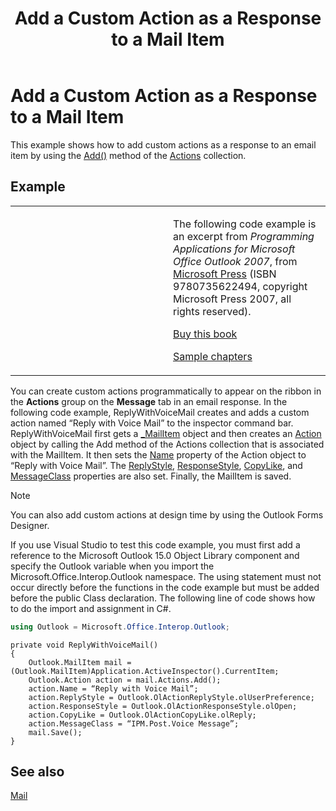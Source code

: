 ﻿---
title: 'Add a Custom Action as a Response to a Mail Item'
TOCTitle: 'Add a Custom Action as a Response to a Mail Item'
ms:assetid: 99e8ba6b-9c47-4b10-968b-436b08d199ec
ms:mtpsurl: https://msdn.microsoft.com/en-us/library/Ff424474(v=office.15)
ms:contentKeyID: 55119870
ms.date: 07/24/2014
mtps_version: v=office.15
dev_langs:
- csharp
---

# Add a Custom Action as a Response to a Mail Item

This example shows how to add custom actions as a response to an email item by using the [Add()](https://msdn.microsoft.com/en-us/library/bb612077\(v=office.15\)) method of the [Actions](https://msdn.microsoft.com/en-us/library/bb611963\(v=office.15\)) collection.

## Example

<table>
<colgroup>
<col style="width: 50%" />
<col style="width: 50%" />
</colgroup>
<tbody>
<tr class="odd">
<td><p></p></td>
<td><p>The following code example is an excerpt from <em>Programming Applications for Microsoft Office Outlook 2007</em>, from <a href="http://www.microsoft.com/learning/books/default.mspx">Microsoft Press</a> (ISBN 9780735622494, copyright Microsoft Press 2007, all rights reserved).</p>
<p><a href="http://www.amazon.com/gp/product/0735622493?ie=utf8%26tag=msmsdn-20%26linkcode=as2%26camp=1789%26creative=9325%26creativeasin=0735622493">Buy this book</a></p>
<p><a href="https://msdn.microsoft.com/en-us/library/cc513844(v=office.15)">Sample chapters</a></p></td>
</tr>
</tbody>
</table>


You can create custom actions programmatically to appear on the ribbon in the **Actions** group on the **Message** tab in an email response. In the following code example, ReplyWithVoiceMail creates and adds a custom action named “Reply with Voice Mail” to the inspector command bar. ReplyWithVoiceMail first gets a [\_MailItem](https://msdn.microsoft.com/en-us/library/bb610623\(v=office.15\)) object and then creates an [Action](https://msdn.microsoft.com/en-us/library/bb646971\(v=office.15\)) object by calling the Add method of the Actions collection that is associated with the MailItem. It then sets the [Name](https://msdn.microsoft.com/en-us/library/bb624053\(v=office.15\)) property of the Action object to “Reply with Voice Mail”. The [ReplyStyle](https://msdn.microsoft.com/en-us/library/bb624278\(v=office.15\)), [ResponseStyle](https://msdn.microsoft.com/en-us/library/bb622491\(v=office.15\)), [CopyLike](https://msdn.microsoft.com/en-us/library/bb624213\(v=office.15\)), and [MessageClass](https://msdn.microsoft.com/en-us/library/bb624391\(v=office.15\)) properties are also set. Finally, the MailItem is saved.


> [!NOTE]
> <P>You can also add custom actions at design time by using the Outlook Forms Designer.</P>



If you use Visual Studio to test this code example, you must first add a reference to the Microsoft Outlook 15.0 Object Library component and specify the Outlook variable when you import the Microsoft.Office.Interop.Outlook namespace. The using statement must not occur directly before the functions in the code example but must be added before the public Class declaration. The following line of code shows how to do the import and assignment in C\#.

```csharp
using Outlook = Microsoft.Office.Interop.Outlook;
```

    private void ReplyWithVoiceMail()
    {
        Outlook.MailItem mail = (Outlook.MailItem)Application.ActiveInspector().CurrentItem;
        Outlook.Action action = mail.Actions.Add();
        action.Name = “Reply with Voice Mail”;
        action.ReplyStyle = Outlook.OlActionReplyStyle.olUserPreference;
        action.ResponseStyle = Outlook.OlActionResponseStyle.olOpen;
        action.CopyLike = Outlook.OlActionCopyLike.olReply;
        action.MessageClass = “IPM.Post.Voice Message”;
        mail.Save();
    }

## See also



[Mail](mail.md)

